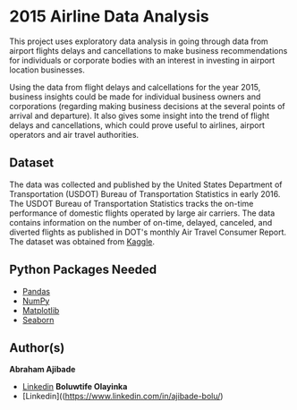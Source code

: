 # 2015 Airline Data Analysis

This project uses exploratory data analysis in going through data from airport flights delays and cancellations to make business recommendations for individuals or corporate bodies with an interest in investing in airport location businesses. 

Using the data from flight delays and calcellations for the year 2015, business insights could be made for individual business owners and corporations (regarding making business decisions at the several points of arrival and departure). It also gives some insight into the trend of flight delays and cancellations, which could prove useful to airlines, airport operators and air travel authorities.

## Dataset
The data was collected and published by the United States Department of Transportation (USDOT) Bureau of Transportation Statistics in early 2016. The USDOT Bureau of Transportation Statistics tracks the on-time performance of domestic flights operated by large air carriers. The data contains information on the number of on-time, delayed, canceled, and diverted flights as published in DOT's monthly Air Travel Consumer Report. The dataset was obtained from [Kaggle](https://www.kaggle.com/datasets/usdot/flight-delays). 

## Python Packages Needed
- [Pandas](https://pandas.pydata.org/)
- [NumPy](https://numpy.org/)
- [Matplotlib](https://matplotlib.org/)
- [Seaborn](https://seaborn.pydata.org/)

## Author(s)
**Abraham Ajibade**
- [Linkedin](https://www.linkedin.com/in/abraham-ajibade-759772117)
**Boluwtife Olayinka**
- [Linkedin]((https://www.linkedin.com/in/ajibade-bolu/)
